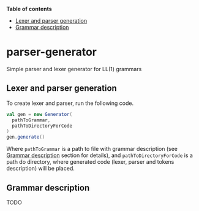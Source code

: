 **Table of contents**

<!--- TOC -->

 * [Lexer and parser generation](#lexer-and-parser-generation)
 * [Grammar description](#grammar-description)

<!--- END_TOC -->

# parser-generator
Simple parser and lexer generator for LL(1) grammars

## Lexer and parser generation

To create lexer and parser, run the following code.

```scala
val gen = new Generator(
  pathToGrammar,
  pathToDirectoryForCode
)
gen.generate()
```

Where ```pathToGrammar``` is a path to file with grammar description (see [Grammar description](#grammar-description) section for details), and ```pathToDirectoryForCode``` is a path do directory, where generated code (lexer, parser and tokens description) will be placed.

## Grammar description

TODO
